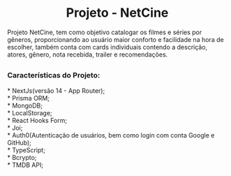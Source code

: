 <h1 align="center">Projeto - NetCine</h1>

<div>
  Projeto NetCine, tem como objetivo catalogar os filmes e séries por gêneros, proporcionando ao usuário maior conforto e facilidade na hora de escolher, também conta com cards individuais contendo a descrição, atores, gênero, nota recebida, trailer e recomendações.</div>

##

<div>
  <h3>Características do Projeto:</h3>
  * NextJs(versão 14 - App Router);</br>
  * Prisma ORM;</br>
  * MongoDB;</br>
  * LocalStorage;</br>
  * React Hooks Form;</br>
  * Joi;</br>
  * Auth0(Autenticação de usuários, bem como login com conta Google e GitHub);</br>
  * TypeScript;</br>
  * Bcrypto;</br>
  * TMDB API;</br>
</div>
